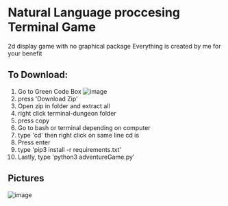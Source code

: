 # **Natural Language proccesing Terminal Game**
2d display game with no graphical package
Everything is created by me for your benefit
## **To Download:**
1) Go to Green Code Box
   ![image](https://github.com/HershelT/TerminalDungeon/assets/57326155/c1046242-1240-439a-b25d-69d22c3de8bb)
3) press 'Download Zip'
4) Open zip in folder and extract all
5) right click terminal-dungeon folder
6) press copy
7) Go to bash or terminal depending on computer
8) type 'cd' then right click on same line cd is
9) Press enter
10) type 'pip3 install -r requirements.txt'
11) Lastly, type 'python3 adventureGame.py'

## **Pictures**
![image](https://github.com/HershelT/game/assets/57326155/d52f1f75-34d7-478d-98ea-fd3a83881f21)

